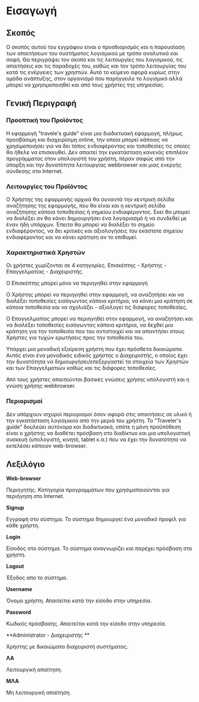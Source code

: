 # Εισαγωγή

## Σκοπός

Ο σκοπός αυτού του εγγράφου είναι ο προσδιορισμός και η παρουσίαση των απαιτήσεων του συστήματος λογισμικού με τρόπο αναλυτικό και σαφή. Θα περιγράψει τον σκοπό και τις λειτουργίες του λογισμικού, τις απαιτήσεις και τις παραδοχές του, καθώς και τον τρόπο λειτουργίας του κατά τις ενέργειες των χρηστών. Αυτό το κείμενο αφορά κυρίως στην ομάδα ανάπτυξης,  στον οργανισμό που παρήγγειλε το λογισμικό αλλά μπορεί να χρησιμοποιηθεί και από τους χρήστες της υπηρεσίας. 

## Γενική Περιγραφή

### Προοπτική του Προϊόντος 

Η εφαρμογή "travele's guide" είναι μια διαδικτυακή εφαρμογή, πλήρως προσβάσιμη και διαχειρίσιμη online, την οποία μπορεί κάποιος να χρησιμοποιήσει για να δει τόπος ενδιαφέροντος και τοποθεσίες τις οποίες θα ήθελε να επισκευθεί. Δεν απαιτεί την εγκατάσταση κανενός επιπλέον προγράμματος στον υπολογιστή του χρήστη, πέραν σαφώς από την ύπαρξη και την δυνατότητα λειτουργίας webbrowser και μιας ενεργής σύνδεσης στο Internet.

### Λειτουργίες του Προϊόντος 

Ο Χρήστης της εφαρμογής αρχικά θα συναντά την κεντρική σελίδα αναζήτησης της εφαρμογής, που θα είναι και η κεντρική σελίδα αναζήτησης κάποια τοποθεσίας ή σημείου ενδιαφέροντος. Εκεί θα μπορεί να διαλέξει αν θα κάνει δημιουργήσει ένα λογαριασμό ή να συνδεθεί με έναν ήδη υπάρχων. Έπειτα θα μπορεί να διαλέξει το σημείο ενδιαφέροντος, να δει κριτικές και αξιολογήσεις του εκάστοτε σημείου ενδιαφέροντος και να κάνει κράτηση αν το επιθυμεί. 


###  Χαρακτηριστικά Χρηστών 
Οι χρήστες χωρίζονται σε 4 κατηγορίες. Επισκέπτης - Χρήστης - Επαγγελματίας - Διαχειριστής.

Ο Επισκέπτης μπορεί μόνο να περιηγηθεί στην εφαρμογή

Ο Χρήστης μπορεί να περιηγηθεί στην εφαρμογή, να αναζητήσει και να διαλέξει τοποθεσίες εισάγωντας κάποια κριτήρια, να κάνει μια κράτηση σε κάποια τοποθεσία και να σχολιάζει - αξιολογεί τις διάφορες τοποθεσίες.

Ο Επαγγελματίας μπορεί να περιηγηθεί στην εφαρμογή, να αναζητήσει και να διαλέξει τοποθεσίες εισάγωντας κάποια κριτήρια, να δεχθεί μια κράτηση για την τοποθεσία που του αντιστοιχεί και να απαντήσει στους Χρήστες για τυχών ερωτήσεις προς την τοποθεσία του. 

Υπάρχει μια μοναδική εξαίρεση χρήστη που έχει πρόσθετα δικαιώματα. Αυτός είναι ένα μοναδικός ειδικός χρήστης ο Διαχειριστής, ο οποίος έχει την δυνατότητα να δημιουργήσει/επεξεργαστεί τα στοιχεία των Χρηστών και των Επαγγελματιών καθώς και τις διάφορες τοποθεσίες.

Από τους χρήστες απαιτούνται βασικές γνώσεις χρήσης υπολογιστή και η γνώση χρήσης webbrowser. 

### Περιορισμοί 
 
Δεν υπάρχουν ισχυροί περιορισμοί όσον αφορά στις απαιτήσεις σε υλικό ή την εγκατάσταση λογισμικού από την μεριά του χρήστη. Το "Traveler's guide" δουλεύει αυτόνομα και διαδικτυακά, οπότε η μόνη προϋπόθεση είναι ο χρήστης να διαθέτει πρόσβαση στο διαδίκτυο και μια υπολογιστική συσκευή (υπολογιστή, κινητό, tablet κ.α.) που να έχει την δυνατότητα να εκτελέσει κάποιον web-browser.




## Λεξιλόγιο

**Web-browser**

Περιηγητής. Κατηγορία προγραμμάτων που χρησιμοποιούνται για περιήγηση στο Internet. 

**Signup**

Εγγραφή στο σύστημα. Το σύστημα δημιουργεί ένα μοναδικό προφίλ για κάθε χρήστη. 

**Login**

Είσοδος στο σύστημα. Το σύστημα αναγνωρίζει και παρέχει πρόσβαση στο χρήστη.

**Logout**

Έξοδος απο το σύστημα.

**Username**

Όνομα χρήστη. Απαιτείται κατά την είσοδο στην υπηρεσία.

**Password**

Κωδικός πρόσβασης. Απαιτείται κατά την είσοδο στην υπηρεσία.

**Administrator - Διαχειριστής **

Χρήστης με δικαιώματα διαχειριστή συστήματος.

**ΛΑ**

Λειτουργική απαίτηση.

**ΜΛΑ**

Μη λειτουργική απαίτηση.


